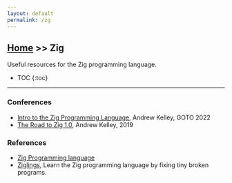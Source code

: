 ```yaml
---
layout: default
permalink: /zg
---
```


## [Home](/) >> Zig

Useful resources for the Zig programming language.

* TOC
{:toc}

* * *

### Conferences

* [Intro to the Zig Programming Language](https://www.youtube.com/watch?v=YXrb-DqsBNU), Andrew Kelley, GOTO 2022
* [The Road to Zig 1.0](https://www.youtube.com/watch?v=Gv2I7qTux7g), Andrew Kelley, 2019

### References

* [Zig Programming language](https://ziglang.org/)
* [Ziglings](https://github.com/ratfactor/ziglings), Learn the Zig programming language by fixing tiny broken programs.
